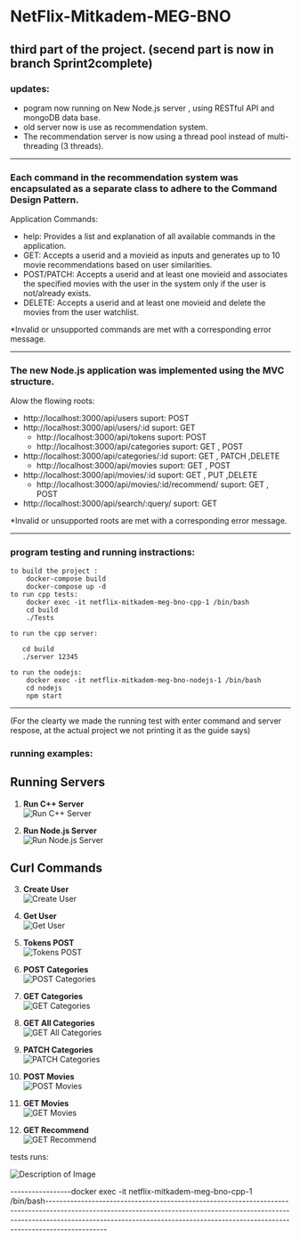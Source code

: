 # NetFlix-Mitkadem-MEG-BNO
third part of the project.
(secend part is now in branch Sprint2complete)
---------------------------------------------------------------------------------------------------------------------------------------------------------------------------------------------------------------------

### updates:
- pogram now running on New Node.js server , using RESTful API and mongoDB data base.
- old server now is use as recommendation system.
- The recommendation server is now using a thread pool instead of multi-threading (3 threads).


-------------------------------------------------------------------------------------------------------------------------------------------------------------------------------------------------------------------------------------------------------------------------
### Each command in the recommendation system was encapsulated as a separate class to adhere to the Command Design Pattern.

Application Commands:
- help: Provides a list and explanation of all available commands in the application.
- GET: Accepts a userid and a movieid as inputs and generates up to 10 movie recommendations based on user similarities.
- POST/PATCH: Accepts a userid and at least one movieid and associates the specified movies with the user in the system only if
   the user is not/already exists.
- DELETE: Accepts a userid and at least one movieid and delete the movies from the user watchlist.
  
*Invalid or unsupported commands are met with a corresponding error message.
  
----------------------------------------------------------------------------------------------------------------------------------------------------------------------------------------------------------------------------------------------------------------------------
### The new Node.js application was implemented using the MVC structure.

Alow the flowing roots:
- http://localhost:3000/api/users
    suport: POST
- http://localhost:3000/api/users/:id
    suport: GET
  - http://localhost:3000/api/tokens
    suport: POST 
  - http://localhost:3000/api/categories
    suport: GET , POST
- http://localhost:3000/api/categories/:id
    suport: GET , PATCH ,DELETE
  - http://localhost:3000/api/movies
    suport: GET , POST
- http://localhost:3000/api/movies/:id
    suport: GET , PUT ,DELETE
  - http://localhost:3000/api/movies/:id/recommend/
    suport: GET , POST
- http://localhost:3000/api/search/:query/
    suport: GET
  
*Invalid or unsupported roots are met with a corresponding error message.
  
----------------------------------------------------------------------------------------------------------------------------------------------------------------------------------------------------------------------------------------------------------------------------

### program testing and running instractions:

    to build the project :
        docker-compose build
        docker-compose up -d
    to run cpp tests:
        docker exec -it netflix-mitkadem-meg-bno-cpp-1 /bin/bash
        cd build
        ./Tests

    to run the cpp server:
       
       cd build
       ./server 12345 

    to run the nodejs:
        docker exec -it netflix-mitkadem-meg-bno-nodejs-1 /bin/bash
        cd nodejs
        npm start

----------------------------------------------------------------------------------------------------------------------------------------------------------------------------------------------------------------------------------------------------------------------------

(For the clearty we made the running test with enter command and server respose, at the actual project we not printing it as the guide says)
### running examples:

## Running Servers
1. **Run C++ Server**  
   ![Run C++ Server](photos/curlcommands/1%20(run%20cpp%20server).png)

2. **Run Node.js Server**  
   ![Run Node.js Server](photos/curlcommands/2%20(run%20nodejs%20server).png)

## Curl Commands
3. **Create User**  
   ![Create User](photos/curlcommands/3%20(create%20user).png)

4. **Get User**  
   ![Get User](photos/curlcommands/4%20(get%20user).png)

5. **Tokens POST**  
   ![Tokens POST](photos/curlcommands/5%20(tokens%20POST).png)

6. **POST Categories**  
   ![POST Categories](photos/curlcommands/6%20(POST%20categories).png)

7. **GET Categories**  
   ![GET Categories](photos/curlcommands/7%20(GET%20categories).png)

8. **GET All Categories**  
   ![GET All Categories](photos/curlcommands/8%20(GET%20all%20categories).png)

9. **PATCH Categories**  
   ![PATCH Categories](photos/curlcommands/9%20(PATCH%20categories).png)

10. **POST Movies**  
    ![POST Movies](photos/curlcommands/10%20(POST%20movies).png)

11. **GET Movies**  
    ![GET Movies](photos/curlcommands/11%20(GET%20movies).png)

12. **GET Recommend**  
    ![GET Recommend](photos/curlcommands/12%20(GET%20recommend).png)

tests runs:

![Description of Image](photos/TESTS.png)

-----------------docker exec -it netflix-mitkadem-meg-bno-cpp-1 /bin/bash-----------------------------------------------------------------------------------------------------------------------------------------------------------------------------------------------------------------------------------------------------------


